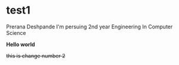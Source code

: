# test1

Prerana Deshpande 
I'm persuing 2nd year Engineering 
In Computer Science

**Hello world**

~~this is change number 2~~

